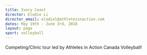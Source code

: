 ```yaml
---
title: Ivory Coast
director: Elodie Li
director_email: elodiel@athletesinaction.com
dates: May 19th - June 3rd, 2018
layout: page
sport: volleyball
---
```

Competing/Clinic tour led by Athletes in Action Canada Volleyball!